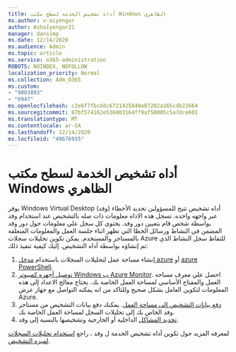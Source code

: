 ```yaml
---
title: أداه تشخيص الخدمة لسطح مكتب Windows الظاهري
ms.author: v-aiyengar
author: AshaIyengar21
manager: dansimp
ms.date: 12/14/2020
ms.audience: Admin
ms.topic: article
ms.service: o365-administration
ROBOTS: NOINDEX, NOFOLLOW
localization_priority: Normal
ms.collection: Adm_O365
ms.custom:
- "9003893"
- "6947"
ms.openlocfilehash: c2e6f7fbcddc6721425840e87202a165cdb22664
ms.sourcegitcommit: 87bf574162e536003164ff9af50005c5a7dce601
ms.translationtype: MT
ms.contentlocale: ar-SA
ms.lasthandoff: 12/14/2020
ms.locfileid: "49676935"
---
```

# <a name="service-diagnostics-tool-for-windows-virtual-desktop"></a>أداه تشخيص الخدمة لسطح مكتب Windows الظاهري

يوفر Windows Virtual Desktop (وفد) أداه تشخيص تتيح للمسؤولين تحديد الأخطاء عبر واجهه واحده. تسجل هذه الاداه معلومات ذات صله بالتشخيص عند استخدام وفد بواسطة شخص قام بتعيين دور وفد. يحتوي كل سجل علي معلومات حول دور وفد المضمن في النشاط ورسائل الخطا التي تظهر اثناء جلسة العمل والمعلومات المتعلقة بالمستاجر والمستخدم. يمكن تكوين تحليلات سجلات Azure للتقاط سجل النشاط الذي تم إنشاؤه بواسطة أداه التشخيص. إليك كيفية تنفيذ ذلك:

1. إنشاء مساحة عمل لتحليلات السجلات باستخدام [مدخل azure](https://go.microsoft.com/fwlink/?linkid=2129500) أو [azure PowerShell](https://go.microsoft.com/fwlink/?linkid=2129501).
1. [توصيل أجهزه كمبيوتر Windows ب Azure Monitor](https://go.microsoft.com/fwlink/?linkid=2129913). احصل علي معرف مساحة العمل والمفتاح الأساسي لمساحة العمل الخاصة بك. يحتاج معالج الاعداد إلى هذه المعلومات لتكوين العامل بشكل صحيح وللتاكد من انه يمكنه التواصل مع جهاز عرض Azure.
1. [دفع بيانات التشخيص إلى مساحة العمل](https://go.microsoft.com/fwlink/?linkid=2128284). يمكنك دفع بيانات التشخيص من مستاجر وفد الخاص بك إلى تحليلات السجل لمساحة العمل الخاصة بك.
1. [تحديد المشاكل](https://go.microsoft.com/fwlink/?linkid=2128338) الداخلية أو الخارجية وتشخيصها بالنسبة إلى وفد.

لمعرفه المزيد حول تكوين أداه تشخيص الخدمة ل وفد ، راجع [استخدام تحليلات السجلات لميزه التشخيص](https://go.microsoft.com/fwlink/?linkid=2128084).

